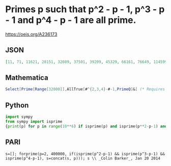 # Primes p such that p^2 \- p \- 1, p^3 \- p \- 1 and p^4 \- p \- 1 are all prime\.
https://oeis.org/A236173
## JSON
```JSON
[11, 71, 11621, 28151, 32089, 37501, 39209, 45329, 66161, 76649, 114599, 122131, 136949, 154991, 202999, 228901, 243391, 270269, 296911, 313909, 318679, 333701, 343309, 359291, 369979, 371281, 371981, 373171, 373459]
```
## Mathematica
```Mathematica
Select[Prime[Range[32000]],AllTrue[#^{2,3,4}-#-1,PrimeQ]&] (* Requires Mathematica version 10 or later *) (* _Harvey P. Dale_, Apr 08 2019 *)
```
## Python
```Python
import sympy
from sympy import isprime
{print(p) for p in range(10**6) if isprime(p) and isprime(p**2-p-1) and isprime(p**3-p-1) and isprime(p**4-p-1)}
```
## PARI
```PARI
s=[]; forprime(p=2, 400000, if(isprime(p^2-p-1) && isprime(p^3-p-1) && isprime(p^4-p-1), s=concat(s, p))); s \\ _Colin Barker_, Jan 20 2014
```
